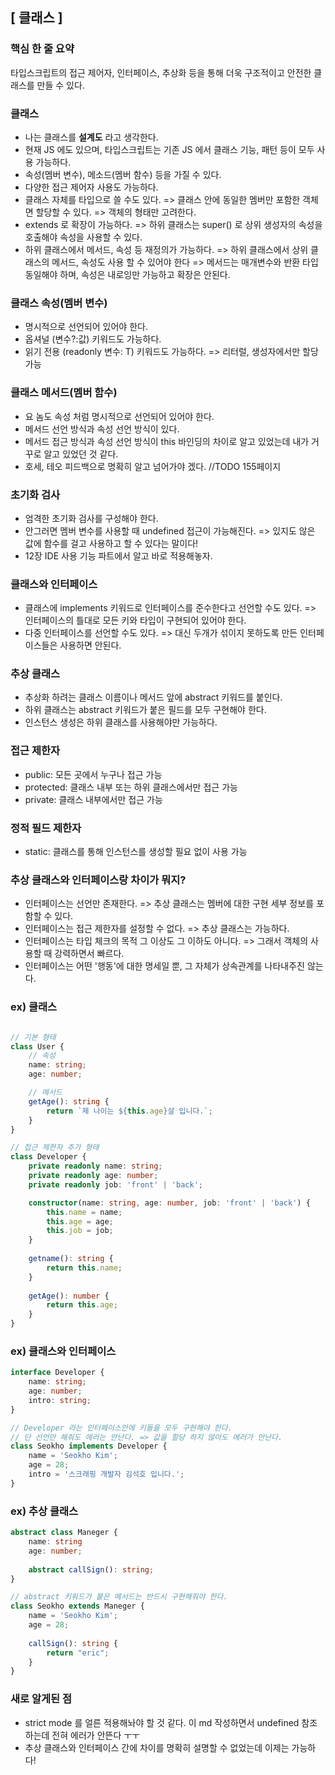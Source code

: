 ## [ 클래스 ]

### 핵심 한 줄 요약
 타입스크립트의 접근 제어자, 인터페이스, 추상화 등을 통해 더욱 구조적이고 안전한 클래스를 만들 수 있다.

### 클래스
- 나는 클래스를 **설계도** 라고 생각한다.
- 현재 JS 에도 있으며, 타입스크립트는 기존 JS 에서 클래스 기능, 패턴 등이 모두 사용 가능하다.
- 속성(멤버 변수), 메소드(멤버 함수) 등을 가질 수 있다.
- 다양한 접근 제어자 사용도 가능하다.
- 클래스 자체를 타입으로 쓸 수도 있다. => 클래스 안에 동일한 멤버만 포함한 객체면 할당할 수 있다. => 객체의 형태만 고려한다.
- extends 로 확장이 가능하다. => 하위 클래스는 super() 로 상위 생성자의 속성을 호출해야 속성을 사용할 수 있다.
- 하위 클래스에서 메서드, 속성 등 재정의가 가능하다. => 하위 클래스에서 상위 클래스의 메서드, 속성도 사용 할 수 있어야 한다 => 메서드는 매개변수와 반환 타입 동일해야 하며, 속성은 내로잉만 가능하고 확장은 안된다.

### 클래스 속성(멤버 변수)
- 명시적으로 선언되어 있어야 한다.
- 옵셔널 (변수?:값) 키워드도 가능하다.
- 읽기 전용 (readonly 변수: T) 키워드도 가능하다. => 리터럴, 생성자에서만 할당 가능

### 클래스 메서드(멤버 함수)
- 요 놈도 속성 처럼 명시적으로 선언되어 있어야 한다.
- 메서드 선언 방식과 속성 선언 방식이 있다.
- 메서드 접근 방식과 속성 선언 방식이 this 바인딩의 차이로 알고 있었는데 내가 거꾸로 알고 있었던 것 같다.
- 호세, 테오 피드백으로 명확히 알고 넘어가야 겠다. //TODO 155페이지

### 초기화 검사
- 엄격한 초기화 검사를 구성해야 한다.
- 안그러면 멤버 변수를 사용할 때 undefined 접근이 가능해진다. => 있지도 않은 값에 함수를 걸고 사용하고 할 수 있다는 말이다!  
- 12장 IDE 사용 기능 파트에서 알고 바로 적용해놓자.

### 클래스와 인터페이스
- 클래스에 implements 키워드로 인터페이스를 준수한다고 선언할 수도 있다. => 인터페이스의 틀대로 모든 키와 타입이 구현되어 있어야 한다.
- 다중 인터페이스를 선언할 수도 있다. => 대신 두개가 섞이지 못하도록 만든 인터페이스들은 사용하면 안된다.

### 추상 클래스
- 추상화 하려는 클래스 이름이나 메서드 앞에 abstract 키워드를 붙인다.
- 하위 클래스는 abstract 키워드가 붙은 필드를 모두 구현해야 한다.
- 인스턴스 생성은 하위 클래스를 사용해야만 가능하다.

### 접근 제한자
- public: 모든 곳에서 누구나 접근 가능
- protected: 클래스 내부 또는 하위 클래스에서만 접근 가능
- private: 클래스 내부에서만 접근 가능

### 정적 필드 제한자
- static: 클래스를 통해 인스턴스를 생성할 필요 없이 사용 가능

### 추상 클래스와 인터페이스랑 차이가 뭐지?
- 인터페이스는 선언만 존재한다. => 추상 클래스는 멤버에 대한 구현 세부 정보를 포함할 수 있다.
- 인터페이스는 접근 제한자를 설정할 수 없다. => 추상 클래스는 가능하다.
- 인터페이스는 타입 체크의 목적 그 이상도 그 이하도 아니다. => 그래서 객체의 사용할 때 강력하면서 빠르다.
- 인터페이스는 어떤 '행동'에 대한 명세일 뿐, 그 자체가 상속관계를 나타내주진 않는다.

### ex) 클래스
```typescript

// 기본 형태
class User {
    // 속성
    name: string;
    age: number;

    // 메서드
    getAge(): string {
        return `제 나이는 ${this.age}살 입니다.`;
    }
}

// 접근 제한자 추가 형태
class Developer {
    private readonly name: string;
    private readonly age: number;
    private readonly job: 'front' | 'back';

    constructor(name: string, age: number, job: 'front' | 'back') {
        this.name = name;
        this.age = age;
        this.job = job;
    }
    
    getname(): string {
        return this.name;
    }
    
    getAge(): number {
        return this.age;
    }
}
```

### ex) 클래스와 인터페이스
```typescript
interface Developer {
    name: string;
    age: number;
    intro: string;
}

// Developer 라는 인터페이스안에 키들을 모두 구현해야 한다.
// 단 선언만 해줘도 에러는 안난다. => 값을 할당 하지 않아도 에러가 안난다.
class Seokho implements Developer {
    name = 'Seokho Kim';
    age = 28;
    intro = '스크래핑 개발자 김석호 입니다.';
}
```

### ex) 추상 클래스
```typescript
abstract class Maneger {
    name: string
    age: number;
    
    abstract callSign(): string;
}

// abstract 키워드가 붙은 메서드는 반드시 구현해줘야 한다.
class Seokho extends Maneger {
    name = 'Seokho Kim';
    age = 28;
    
    callSign(): string {
        return "eric";
    }
}
```

### 새로 알게된 점
- strict mode 를 얼른 적용해놔야 할 것 같다. 이 md 작성하면서 undefined 참조 하는데 전혀 에러가 안뜬다 ㅜㅜ
- 추상 클래스와 인터페이스 간에 차이를 명확히 설명할 수 없었는데 이제는 가능하다!